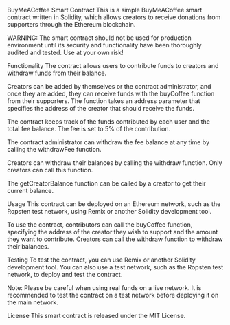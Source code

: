 BuyMeACoffee Smart Contract
This is a simple BuyMeACoffee smart contract written in Solidity, which allows creators to receive donations from supporters through the Ethereum blockchain.

WARNING: The smart contract should not be used for production environment until its security and functionality have been thoroughly audited and tested. Use at your own risk!

Functionality
The contract allows users to contribute funds to creators and withdraw funds from their balance.

Creators can be added by themselves or the contract administrator, and once they are added, they can receive funds with the buyCoffee function from their supporters. The function takes an address parameter that specifies the address of the creator that should receive the funds.

The contract keeps track of the funds contributed by each user and the total fee balance. The fee is set to 5% of the contribution.

The contract administrator can withdraw the fee balance at any time by calling the withdrawFee function.

Creators can withdraw their balances by calling the withdraw function. Only creators can call this function.

The getCreatorBalance function can be called by a creator to get their current balance.

Usage
This contract can be deployed on an Ethereum network, such as the Ropsten test network, using Remix or another Solidity development tool.

To use the contract, contributors can call the buyCoffee function, specifying the address of the creator they wish to support and the amount they want to contribute. Creators can call the withdraw function to withdraw their balances.

Testing
To test the contract, you can use Remix or another Solidity development tool. You can also use a test network, such as the Ropsten test network, to deploy and test the contract.

Note: Please be careful when using real funds on a live network. It is recommended to test the contract on a test network before deploying it on the main network.

License
This smart contract is released under the MIT License.